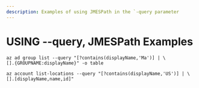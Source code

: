 ```yaml
---
description: Examples of using JMESPath in the `-query parameter
---
```


# USING --query,  JMESPath Examples

```text
az ad group list --query "[?contains(displayName,'Ma')] | \
[].{GROUPNAME:displayName}" -o table

az account list-locations --query "[?contains(displayName,'US')] | \
[].[displayName,name,id]"

```

